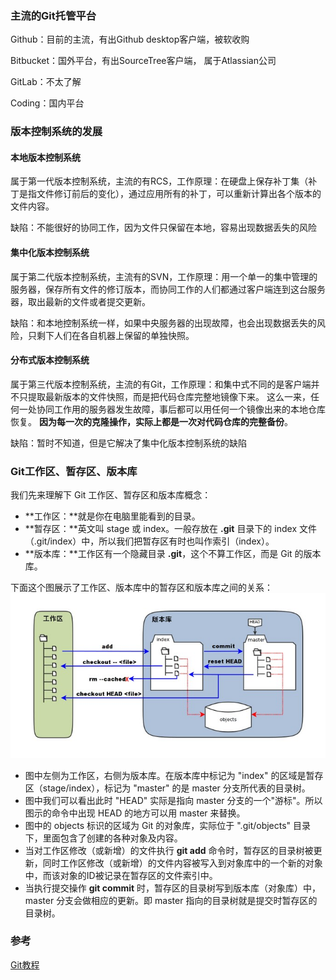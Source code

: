 ### 主流的Git托管平台

Github：目前的主流，有出Github desktop客户端，被软收购

Bitbucket：国外平台，有出SourceTree客户端， 属于Atlassian公司

GitLab：不太了解

Coding：国内平台

### 版本控制系统的发展

#### 本地版本控制系统

属于第一代版本控制系统，主流的有RCS，工作原理：在硬盘上保存补丁集（补丁是指文件修订前后的变化），通过应用所有的补丁，可以重新计算出各个版本的文件内容。

缺陷：不能很好的协同工作，因为文件只保留在本地，容易出现数据丢失的风险

#### 集中化版本控制系统

属于第二代版本控制系统，主流有的SVN，工作原理：用一个单一的集中管理的服务器，保存所有文件的修订版本，而协同工作的人们都通过客户端连到这台服务器，取出最新的文件或者提交更新。

缺陷：和本地控制系统一样，如果中央服务器的出现故障，也会出现数据丢失的风险，只剩下人们在各自机器上保留的单独快照。

#### 分布式版本控制系统

属于第三代版本控制系统，主流的有Git，工作原理：和集中式不同的是客户端并不只提取最新版本的文件快照，而是把代码仓库完整地镜像下来。 这么一来，任何一处协同工作用的服务器发生故障，事后都可以用任何一个镜像出来的本地仓库恢复。 **因为每一次的克隆操作，实际上都是一次对代码仓库的完整备份**。

缺陷：暂时不知道，但是它解决了集中化版本控制系统的缺陷

### Git工作区、暂存区、版本库

我们先来理解下 Git 工作区、暂存区和版本库概念：

- **工作区：**就是你在电脑里能看到的目录。
- **暂存区：**英文叫 stage 或 index。一般存放在 **.git** 目录下的 index 文件（.git/index）中，所以我们把暂存区有时也叫作索引（index）。
- **版本库：**工作区有一个隐藏目录 **.git**，这个不算工作区，而是 Git 的版本库。

下面这个图展示了工作区、版本库中的暂存区和版本库之间的关系：![git版本库](../assets/CLI程序-Git-git版本库.jpeg)

- 图中左侧为工作区，右侧为版本库。在版本库中标记为 "index" 的区域是暂存区（stage/index），标记为 "master" 的是 master 分支所代表的目录树。
- 图中我们可以看出此时 "HEAD" 实际是指向 master 分支的一个"游标"。所以图示的命令中出现 HEAD 的地方可以用 master 来替换。
- 图中的 objects 标识的区域为 Git 的对象库，实际位于 ".git/objects" 目录下，里面包含了创建的各种对象及内容。
- 当对工作区修改（或新增）的文件执行 **git add** 命令时，暂存区的目录树被更新，同时工作区修改（或新增）的文件内容被写入到对象库中的一个新的对象中，而该对象的ID被记录在暂存区的文件索引中。
- 当执行提交操作 **git commit** 时，暂存区的目录树写到版本库（对象库）中，master 分支会做相应的更新。即 master 指向的目录树就是提交时暂存区的目录树。



### 参考

[Git教程](https://www.runoob.com/git/git-basic-operations.html)
